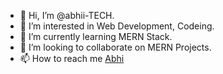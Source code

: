 - 👋 Hi, I’m @abhii-TECH.
- 👀 I’m interested in Web Development, Codeing.
- 🌱 I’m currently learning MERN Stack.
- 💞️ I’m looking to collaborate on MERN Projects.
- 📫 How to reach me [Abhi](https://www.linkedin.com/in/abhishek-ranjan-441702106/)

<!---
abhii-TECH/abhii-TECH is a ✨ special ✨ repository because its `README.md` (this file) appears on your GitHub profile.
You can click the Preview link to take a look at your changes.
--->
